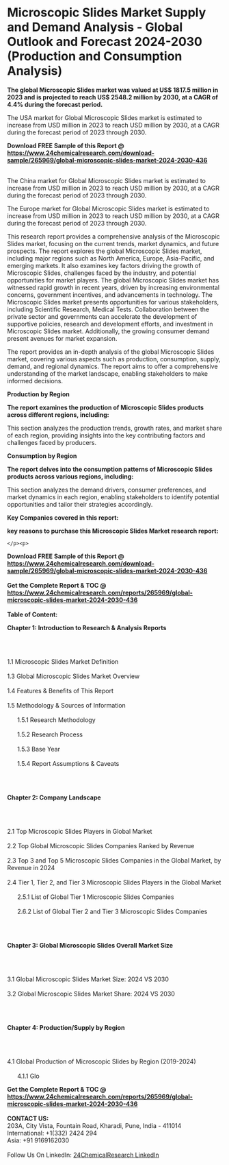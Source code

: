 <h1>Microscopic Slides Market Supply and Demand Analysis - Global Outlook and Forecast 2024-2030 (Production and Consumption Analysis)</h1><p><strong>The global Microscopic Slides market was valued at US$ 1817.5 million in 2023 and is projected to reach US$ 2548.2 million by 2030, at a CAGR of 4.4% during the forecast period.</strong></p><p>
</p><p>The USA market for Global Microscopic Slides market is estimated to increase from USD million in 2023 to reach USD million by 2030, at a CAGR during the forecast period of 2023 through 2030.</p><div><b>Download FREE Sample of this Report @ 
            <a href="https://www.24chemicalresearch.com/download-sample/265969/global-microscopic-slides-market-2024-2030-436">
            https://www.24chemicalresearch.com/download-sample/265969/global-microscopic-slides-market-2024-2030-436</a></b></div><br><p>
</p><p>The China market for Global Microscopic Slides market is estimated to increase from USD million in 2023 to reach USD million by 2030, at a CAGR during the forecast period of 2023 through 2030.</p><p>
</p><p>The Europe market for Global Microscopic Slides market is estimated to increase from USD million in 2023 to reach USD million by 2030, at a CAGR during the forecast period of 2023 through 2030.</p><p>
</p><p></p><p>
</p><p>This research report provides a comprehensive analysis of the Microscopic Slides market, focusing on the current trends, market dynamics, and future prospects. The report explores the global Microscopic Slides market, including major regions such as North America, Europe, Asia-Pacific, and emerging markets. It also examines key factors driving the growth of Microscopic Slides, challenges faced by the industry, and potential opportunities for market players. The global Microscopic Slides market has witnessed rapid growth in recent years, driven by increasing environmental concerns, government incentives, and advancements in technology. The Microscopic Slides market presents opportunities for various stakeholders, including Scientific Research, Medical Tests. Collaboration between the private sector and governments can accelerate the development of supportive policies, research and development efforts, and investment in Microscopic Slides market. Additionally, the growing consumer demand present avenues for market expansion.</p><p>
</p><p>The report provides an in-depth analysis of the global Microscopic Slides market, covering various aspects such as production, consumption, supply, demand, and regional dynamics. The report aims to offer a comprehensive understanding of the market landscape, enabling stakeholders to make informed decisions.</p><p>
</p><p><strong>Production by Region</strong></p><p>
</p><p><strong>The report examines the production of Microscopic Slides products across different regions, including:</strong></p><p>
</p><p>
</p><p>This section analyzes the production trends, growth rates, and market share of each region, providing insights into the key contributing factors and challenges faced by producers.</p><p>
</p><p><strong>Consumption by Region</strong></p><p>
</p><p><strong>The report delves into the consumption patterns of Microscopic Slides products across various regions, including:</strong></p><p>
</p><p>
</p><p>This section analyzes the demand drivers, consumer preferences, and market dynamics in each region, enabling stakeholders to identify potential opportunities and tailor their strategies accordingly.</p><p>
<strong>Key Companies covered in this report:</strong></p><p>
</p><p>
</p><p>
</p><p><strong>key reasons to purchase this Microscopic Slides Market research report:</strong></p><p>

	</p><p>

</p><div><b>Download FREE Sample of this Report @ 
            <a href="https://www.24chemicalresearch.com/download-sample/265969/global-microscopic-slides-market-2024-2030-436">
            https://www.24chemicalresearch.com/download-sample/265969/global-microscopic-slides-market-2024-2030-436</a></b></div><br><div><b>Get the Complete Report & TOC @ 
            <a href="https://www.24chemicalresearch.com/reports/265969/global-microscopic-slides-market-2024-2030-436">
            https://www.24chemicalresearch.com/reports/265969/global-microscopic-slides-market-2024-2030-436</a></b></div><br>
            <b>Table of Content:</b><p><p><strong>Chapter 1: Introduction to Research &amp; Analysis Reports</strong></p><br />
<br />
<p>1.1 Microscopic Slides  Market Definition<br /><br />
1.3 Global Microscopic Slides  Market Overview<br /><br />
1.4 Features &amp; Benefits of This Report<br /><br />
1.5 Methodology &amp; Sources of Information<br /><br />
&nbsp;&nbsp;&nbsp;&nbsp;&nbsp; 1.5.1 Research Methodology<br /><br />
&nbsp;&nbsp;&nbsp;&nbsp;&nbsp; 1.5.2 Research Process<br /><br />
&nbsp;&nbsp;&nbsp;&nbsp;&nbsp; 1.5.3 Base Year<br /><br />
&nbsp;&nbsp;&nbsp;&nbsp;&nbsp; 1.5.4 Report Assumptions &amp; Caveats</p><br />
<br />
<p><strong>Chapter 2: Company Landscape</strong></p><br />
<br />
<p>2.1 Top Microscopic Slides  Players in Global Market<br /><br />
2.2 Top Global Microscopic Slides  Companies Ranked by Revenue<br /><br />
2.3 Top 3 and Top 5 Microscopic Slides  Companies in the Global Market, by Revenue in 2024<br /><br />
2.4 Tier 1, Tier 2, and Tier 3 Microscopic Slides  Players in the Global Market<br /><br />
&nbsp;&nbsp;&nbsp;&nbsp;&nbsp; 2.5.1 List of Global Tier 1 Microscopic Slides  Companies<br /><br />
&nbsp;&nbsp;&nbsp;&nbsp;&nbsp; 2.6.2 List of Global Tier 2 and Tier 3 Microscopic Slides  Companies</p><br />
<br />
<p><strong>Chapter 3: Global Microscopic Slides  Overall Market Size</strong></p><br />
<br />
<p>3.1 Global Microscopic Slides  Market Size: 2024 VS 2030<br /><br />
3.2 Global Microscopic Slides  Market Share: 2024 VS 2030</p><br />
<br />
<p><strong>Chapter 4: Production/Supply by Region</strong></p><br />
<br />
<p>4.1 Global Production of Microscopic Slides  by Region (2019-2024)<br /><br />
&nbsp;&nbsp;&nbsp;&nbsp;&nbsp; 4.1.1 Glo</p><div><b>Get the Complete Report & TOC @ 
            <a href="https://www.24chemicalresearch.com/reports/265969/global-microscopic-slides-market-2024-2030-436">
            https://www.24chemicalresearch.com/reports/265969/global-microscopic-slides-market-2024-2030-436</a></b></div><br><b>CONTACT US:</b><br>
            203A, City Vista, Fountain Road, Kharadi, Pune, India - 411014<br>
            International: +1(332) 2424 294<br>
            Asia: +91 9169162030 <br><br>
            Follow Us On LinkedIn: <a href="https://www.linkedin.com/company/24chemicalresearch/">24ChemicalResearch LinkedIn</a>